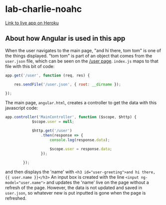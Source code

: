 # lab-charlie-noahc
[Link to live app on Heroku](https://lab-charlie-noahc.herokuapp.com/)

## About how Angular is used in this app
When the user navigates to the main page, "and hi there, tom tom" is one of the things displayed. "tom tom" is part of an object that comes from the `user.json` file, which can be seen on the [/user page](https://lab-charlie-noahc.herokuapp.com/user). `index.js` maps to that file with this bit of code:
```javascript
app.get('/user', function (req, res) {

    res.sendFile('/user.json', { root: __dirname });

});
```
The main page, `angular.html`, creates a controller to get the data with this javascript code:
```javascript
app.controller('MainController', function ($scope, $http) {
            $scope.user = null;

            $http.get('/user')
                .then(response => {
                    console.log(response.data);

                    $scope.user = response.data;
                });

        });
```

and then displays the 'name' with ```<h3 id="user-greeting">and hi there, {{ user.name }}</h3>```
An input box is created with the line ```<input ng-model="user.name">``` and updates the 'name' live on the page without a refresh of the page. However, the data is not updated and saved in `user.json`, so whatever new is put inputted is gone when the page is refreshed.

